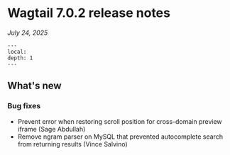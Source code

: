 # Wagtail 7.0.2 release notes

_July 24, 2025_

```{contents}
---
local:
depth: 1
---
```

## What's new

### Bug fixes

 * Prevent error when restoring scroll position for cross-domain preview iframe (Sage Abdullah)
 * Remove ngram parser on MySQL that prevented autocomplete search from returning results (Vince Salvino)
